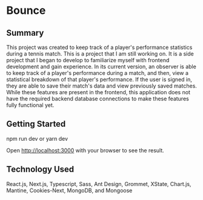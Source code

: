 # Bounce

## Summary 
This project was created to keep track of a player's performance statistics during a tennis match. This is a project that I am still working on. It is a side project that I began to develop to familiarize myself with frontend development and gain experience.
In its current version, an observer is able to keep track of a player's performance during a match,
and then, view a statistical breakdown of that player's performance. If the user is signed in, they are able to save their match's data and 
view previously saved matches. While these features are present in the frontend, this application does not have
the required backend database connections to make these features fully functional yet.

## Getting Started
npm run dev or
yarn dev

Open [http://localhost:3000](http://localhost:3000) with your browser to see the result.

## Technology Used 
React.js, Next.js, Typescript, Sass, Ant Design, Grommet, XState, Chart.js, Mantine, Cookies-Next,
MongoDB, and Mongoose